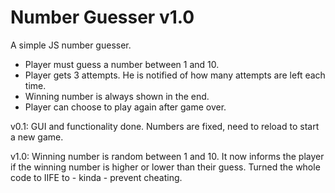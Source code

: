 # Number Guesser v1.0
A simple JS number guesser.

- Player must guess a number between 1 and 10.
- Player gets 3 attempts. He is notified of how many attempts are left each time.
- Winning number is always shown in the end.
- Player can choose to play again after game over.

v0.1: GUI and functionality done. Numbers are fixed, need to reload to start a new game.

v1.0: Winning number is random between 1 and 10. It now informs the player if the winning number is higher or lower than their guess. Turned the whole code to IIFE to - kinda - prevent cheating.
